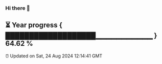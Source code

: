 ### Hi there 👋
⏳ Year progress { ███████████████████▁▁▁▁▁▁▁▁▁▁▁ } 64.62 %
---
⏰ Updated on Sat, 24 Aug 2024 12:14:41 GMT

